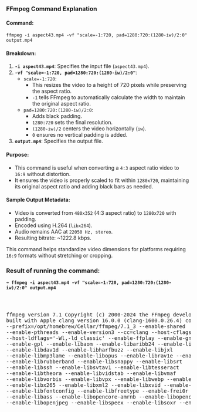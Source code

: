 ### FFmpeg Command Explanation

#### Command:
```
ffmpeg -i aspect43.mp4 -vf "scale=-1:720, pad=1280:720:(1280-iw)/2:0" output.mp4
```

#### Breakdown:
1. **`-i aspect43.mp4`**: Specifies the input file (`aspect43.mp4`).
2. **`-vf "scale=-1:720, pad=1280:720:(1280-iw)/2:0"`**:
   - `scale=-1:720`:
     - This resizes the video to a height of 720 pixels while preserving the aspect ratio.
     - `-1` tells FFmpeg to automatically calculate the width to maintain the original aspect ratio.
   - `pad=1280:720:(1280-iw)/2:0`:
     - Adds black padding.
     - `1280:720` sets the final resolution.
     - `(1280-iw)/2` centers the video horizontally (`iw`).
     - `0` ensures no vertical padding is added.
3. **`output.mp4`**: Specifies the output file.

#### Purpose:
- This command is useful when converting a `4:3` aspect ratio video to `16:9` without distortion.
- It ensures the video is properly scaled to fit within `1280x720`, maintaining its original aspect ratio and adding black bars as needed.

#### Sample Output Metadata:
- Video is converted from `480x352` (4:3 aspect ratio) to `1280x720` with padding.
- Encoded using H.264 (`libx264`).
- Audio remains AAC at `22050 Hz, stereo`.
- Resulting bitrate: ~1222.8 kbps.

This command helps standardize video dimensions for platforms requiring `16:9` formats without stretching or cropping.


### Result of running the command:

**`➜ ffmpeg -i aspect43.mp4 -vf "scale=-1:720, pad=1280:720:(1280-iw)/2:0" output.mp4`**
<div style="max-height: 300px; overflow-y: auto;">
  <pre>

ffmpeg version 7.1 Copyright (c) 2000-2024 the FFmpeg developers
  built with Apple clang version 16.0.0 (clang-1600.0.26.4)
  configuration: --prefix=/opt/homebrew/Cellar/ffmpeg/7.1_3 --enable-shared --enable-pthreads --enable-version3 --cc=clang --host-cflags= --host-ldflags='-Wl,-ld_classic' --enable-ffplay --enable-gnutls --enable-gpl --enable-libaom --enable-libaribb24 --enable-libbluray --enable-libdav1d --enable-libharfbuzz --enable-libjxl --enable-libmp3lame --enable-libopus --enable-librav1e --enable-librist --enable-librubberband --enable-libsnappy --enable-libsrt --enable-libssh --enable-libsvtav1 --enable-libtesseract --enable-libtheora --enable-libvidstab --enable-libvmaf --enable-libvorbis --enable-libvpx --enable-libwebp --enable-libx264 --enable-libx265 --enable-libxml2 --enable-libxvid --enable-lzma --enable-libfontconfig --enable-libfreetype --enable-frei0r --enable-libass --enable-libopencore-amrnb --enable-libopencore-amrwb --enable-libopenjpeg --enable-libspeex --enable-libsoxr --enable-libzmq --enable-libzimg --disable-libjack --disable-indev=jack --enable-videotoolbox --enable-audiotoolbox --enable-neon
  libavutil      59. 39.100 / 59. 39.100
  libavcodec     61. 19.100 / 61. 19.100
  libavformat    61.  7.100 / 61.  7.100
  libavdevice    61.  3.100 / 61.  3.100
  libavfilter    10.  4.100 / 10.  4.100
  libswscale      8.  3.100 /  8.  3.100
  libswresample   5.  3.100 /  5.  3.100
  libpostproc    58.  3.100 / 58.  3.100
Input #0, mov,mp4,m4a,3gp,3g2,mj2, from 'aspect43.mp4':
  Metadata:
    major_brand     : isom
    minor_version   : 512
    compatible_brands: isomiso2avc1mp41
    encoder         : Lavf57.83.100
  Duration: 00:01:00.04, start: 0.000000, bitrate: 468 kb/s
  Stream #0:0[0x1](und): Video: h264 (Constrained Baseline) (avc1 / 0x31637661), yuv420p(progressive), 480x352 [SAR 44:45 DAR 4:3], 400 kb/s, 25 fps, 25 tbr, 90k tbn (default)
      Metadata:
        handler_name    : VideoHandler
        vendor_id       : [0][0][0][0]
  Stream #0:1[0x2](und): Audio: aac (LC) (mp4a / 0x6134706D), 22050 Hz, stereo, fltp, 64 kb/s (default)
      Metadata:
        handler_name    : SoundHandler
        vendor_id       : [0][0][0][0]
Stream mapping:
  Stream #0:0 -> #0:0 (h264 (native) -> h264 (libx264))
  Stream #0:1 -> #0:1 (aac (native) -> aac (native))
Press [q] to stop, [?] for help
[libx264 @ 0x14f00dca0] using SAR=480/491
[libx264 @ 0x14f00dca0] using cpu capabilities: ARMv8 NEON
[libx264 @ 0x14f00dca0] profile High, level 3.1, 4:2:0, 8-bit
[libx264 @ 0x14f00dca0] 264 - core 164 r3108 31e19f9 - H.264/MPEG-4 AVC codec - Copyleft 2003-2023 - http://www.videolan.org/x264.html - options: cabac=1 ref=3 deblock=1:0:0 analyse=0x3:0x113 me=hex subme=7 psy=1 psy_rd=1.00:0.00 mixed_ref=1 me_range=16 chroma_me=1 trellis=1 8x8dct=1 cqm=0 deadzone=21,11 fast_pskip=1 chroma_qp_offset=-2 threads=18 lookahead_threads=3 sliced_threads=0 nr=0 decimate=1 interlaced=0 bluray_compat=0 constrained_intra=0 bframes=3 b_pyramid=2 b_adapt=1 b_bias=0 direct=1 weightb=1 open_gop=0 weightp=2 keyint=250 keyint_min=25 scenecut=40 intra_refresh=0 rc_lookahead=40 rc=crf mbtree=1 crf=23.0 qcomp=0.60 qpmin=0 qpmax=69 qpstep=4 ip_ratio=1.40 aq=1:1.00
Output #0, mp4, to 'output.mp4':
  Metadata:
    major_brand     : isom
    minor_version   : 512
    compatible_brands: isomiso2avc1mp41
    encoder         : Lavf61.7.100
  Stream #0:0(und): Video: h264 (avc1 / 0x31637661), yuv420p(tv, progressive), 1280x720 [SAR 480:491 DAR 2560:1473], q=2-31, 25 fps, 12800 tbn (default)
      Metadata:
        handler_name    : VideoHandler
        vendor_id       : [0][0][0][0]
        encoder         : Lavc61.19.100 libx264
      Side data:
        cpb: bitrate max/min/avg: 0/0/0 buffer size: 0 vbv_delay: N/A
  Stream #0:1(und): Audio: aac (LC) (mp4a / 0x6134706D), 22050 Hz, stereo, fltp, 128 kb/s (default)
      Metadata:
        handler_name    : SoundHandler
        vendor_id       : [0][0][0][0]
        encoder         : Lavc61.19.100 aac
[out#0/mp4 @ 0x600003884000] video:8040KiB audio:856KiB subtitle:0KiB other streams:0KiB global headers:0KiB muxing overhead: 0.432411%
frame= 1501 fps=248 q=-1.0 Lsize=    8935KiB time=00:00:59.86 bitrate=1222.8kbits/s speed=9.88x
[libx264 @ 0x14f00dca0] frame I:19    Avg QP:20.15  size: 22799
[libx264 @ 0x14f00dca0] frame P:450   Avg QP:22.54  size: 11192
[libx264 @ 0x14f00dca0] frame B:1032  Avg QP:25.86  size:  2678
[libx264 @ 0x14f00dca0] consecutive B-frames:  6.9%  2.4%  6.0% 84.7%
[libx264 @ 0x14f00dca0] mb I  I16..4: 11.9% 81.6%  6.4%
[libx264 @ 0x14f00dca0] mb P  I16..4:  2.4%  9.0%  0.5%  P16..4: 28.8% 13.3%  4.6%  0.0%  0.0%    skip:41.4%
[libx264 @ 0x14f00dca0] mb B  I16..4:  0.2%  0.4%  0.0%  B16..8: 29.8%  2.8%  0.4%  direct: 0.8%  skip:65.6%  L0:45.7% L1:50.2% BI: 4.1%
[libx264 @ 0x14f00dca0] 8x8 transform intra:76.5% inter:85.4%
[libx264 @ 0x14f00dca0] coded y,uvDC,uvAC intra: 46.3% 0.5% 0.0% inter: 9.2% 0.1% 0.0%
[libx264 @ 0x14f00dca0] i16 v,h,dc,p: 40% 22%  5% 33%
[libx264 @ 0x14f00dca0] i8 v,h,dc,ddl,ddr,vr,hd,vl,hu: 32% 15% 21%  3%  6%  7%  5%  5%  5%
[libx264 @ 0x14f00dca0] i4 v,h,dc,ddl,ddr,vr,hd,vl,hu: 31% 19% 13%  4%  8%  9%  7%  5%  4%
[libx264 @ 0x14f00dca0] i8c dc,h,v,p: 98%  1%  1%  0%
[libx264 @ 0x14f00dca0] Weighted P-Frames: Y:13.1% UV:0.4%
[libx264 @ 0x14f00dca0] ref P L0: 62.0% 12.8% 19.3%  5.2%  0.6%
[libx264 @ 0x14f00dca0] ref B L0: 91.2%  7.4%  1.4%
[libx264 @ 0x14f00dca0] ref B L1: 97.5%  2.5%
[libx264 @ 0x14f00dca0] kb/s:1096.97
[aac @ 0x14f0670b0] Qavg: 58341.344

  </pre>
</div>

